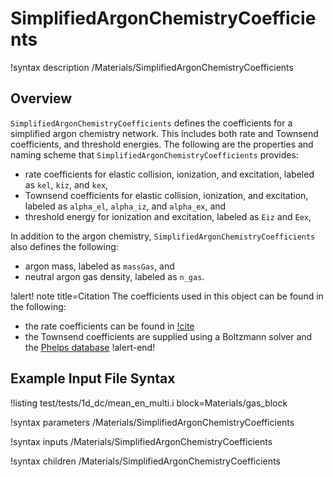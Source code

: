 # SimplifiedArgonChemistryCoefficients

!syntax description /Materials/SimplifiedArgonChemistryCoefficients

## Overview

`SimplifiedArgonChemistryCoefficients` defines the coefficients for a simplified argon chemistry network. This includes both rate and Townsend coefficients, and threshold energies. The following are the properties and naming scheme that `SimplifiedArgonChemistryCoefficients` provides:

- rate coefficients for elastic collision, ionization, and excitation, labeled as `kel`, `kiz`, and `kex`,
- Townsend coefficients for elastic collision, ionization, and excitation, labeled as `alpha_el`, `alpha_iz`, and `alpha_ex`, and
- threshold energy for ionization and excitation, labeled as `Eiz` and `Eex`,

In addition to the argon chemistry, `SimplifiedArgonChemistryCoefficients` also defines the following:

- argon mass, labeled as `massGas`, and
- neutral argon gas density, labeled as `n_gas`.

!alert! note title=Citation
The coefficients used in this object can be found in the following:

- the rate coefficients can be found in [!cite](lieberman1994principles)
- the Townsend coefficients are supplied using a Boltzmann solver and the [Phelps database](https://nl.lxcat.net/home/)
!alert-end!


## Example Input File Syntax

!listing test/tests/1d_dc/mean_en_multi.i block=Materials/gas_block

!syntax parameters /Materials/SimplifiedArgonChemistryCoefficients

!syntax inputs /Materials/SimplifiedArgonChemistryCoefficients

!syntax children /Materials/SimplifiedArgonChemistryCoefficients
